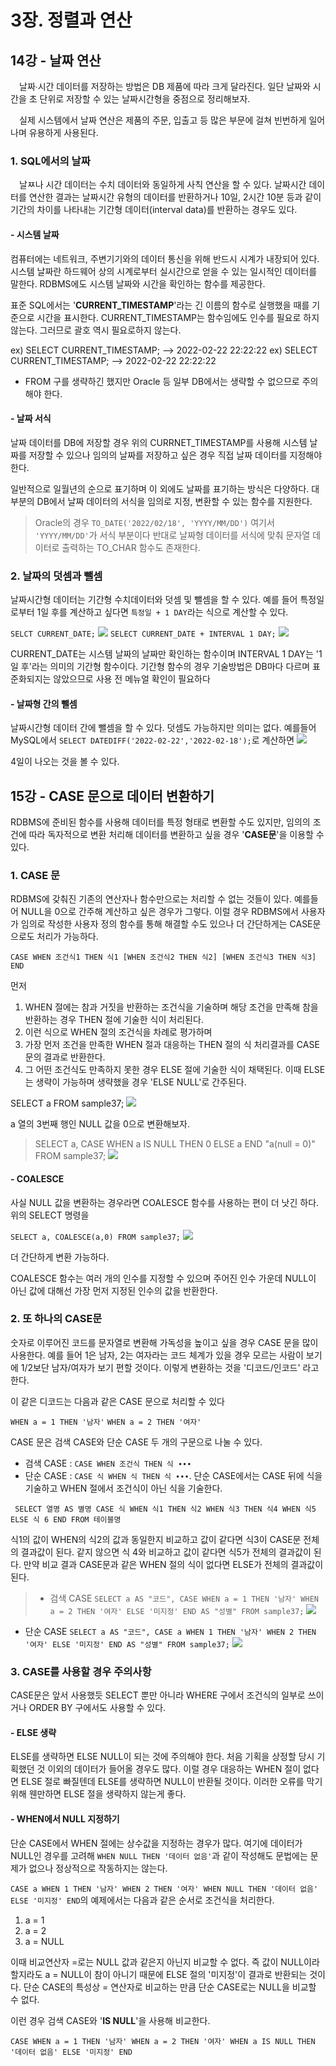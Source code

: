 # 3장. 정렬과 연산
## 14강 - 날짜 연산

　날짜∙시간 데이터를 저장하는 방법은 DB 제품에 따라 크게 달라진다. 일단 날짜와 시간을 초 단위로 저장할 수 있는 날짜시간형을 중점으로 정리해보자.

　실제 시스템에서 날짜 연산은 제품의 주문, 입출고 등 많은 부문에 걸쳐 빈번하게 일어나며 유용하게 사용된다.
 
### 1. SQL에서의 날짜

　날ㅉ나 시간 데이터는 수치 데이터와 동일하게 사칙 연산을 할 수 있다. 날짜시간 데이터를 연산한 결과는 날짜시간 유형의 데이터를 반환하거나 10일, 2시간 10분 등과 같이 기간의 차이를 나타내는 기간형 데이터(interval data)를 반환하는 경우도 있다.
 
 #### - 시스템 날짜
 
 컴퓨터에는 네트워크, 주변기기와의 데이터 통신을 위해 반드시 시계가 내장되어 있다. 시스템 날짜란 하드웨어 상의 시계로부터 실시간으로 얻을 수 있는 일시적인 데이터를 말한다. RDBMS에도 시스템 날짜와 시간을 확인하는 함수를 제공한다.
 
 표준 SQL에서는 '**CURRENT_TIMESTAMP**'라는 긴 이름의 함수로 실행했을 때를 기준으로 시간을 표시한다. CURRENT_TIMESTAMP는 함수임에도 인수를 필요로 하지 않는다. 그러므로 괄호 역시 필요로하지 않는다.
 
 >
 ex) SELECT CURRENT_TIMESTAMP; --> 2022-02-22 22:22:22
 ex) SELECT CURRENT_TIMESTAMP; --> 2022-02-22 22:22:22
* FROM 구를 생략하긴 했지만 Oracle 등 일부 DB에서는 생략할 수 없으므로 주의해야 한다. 

#### - 날짜 서식

날짜 데이터를 DB에 저장할 경우 위의 CURRNET_TIMESTAMP를 사용해 시스템 날짜를 저장할 수 있으나 임의의 날짜를 저장하고 싶은 경우 직접 날짜 데이터를 지정해야 한다.

일반적으로 일월년의 순으로 표기하며 이 외에도 날짜를 표기하는 방식은 다양하다. 대부분의 DB에서 날짜 데이터의 서식을 임의로 지정, 변환할 수 있는 함수를 지원한다.

> Oracle의 경우
`TO_DATE('2022/02/18', 'YYYY/MM/DD')`
여기서 `'YYYY/MM/DD'`가 서식 부분이다
반대로 날짜형 데이터를 서식에 맞춰 문자열 데이터로 출력하는 TO_CHAR 함수도 존재한다.

### 2. 날짜의 덧셈과 뺄셈

날짜시간형 데이터는 기간형 수치데이터와 덧셈 및 뺄셈을 할 수 있다. 예를 들어 특정일로부터 1일 후를 계산하고 싶다면 `특정일 + 1 DAY`라는 식으로 계산할 수 있다.

>
`SELCT CURRENT_DATE;`
![](https://images.velog.io/images/gshduet/post/3f983db9-bf4c-4318-9de8-2417d27a5cf5/image.png)
`SELECT CURRENT_DATE + INTERVAL 1 DAY;`
![](https://images.velog.io/images/gshduet/post/ae3e2655-b222-4bdb-840e-4c0b28622be0/image.png)

CURRENT_DATE는 시스템 날짜의 날짜만 확인하는 함수이며 INTERVAL 1 DAY는 '1일 후'라는 의미의 기간형 함수이다. 기간형 함수의 경우 기술방법은 DB마다 다르며 표준화되지는 않았으므로 사용 전 메뉴얼 확인이 필요하다


#### - 날짜형 간의 뺄셈

날짜시간형 데이터 간에 뺄셈을 할 수 있다. 덧셈도 가능하지만 의미는 없다. 예를들어 MySQL에서 `SELECT DATEDIFF('2022-02-22','2022-02-18');`로 계산하면 
![](https://images.velog.io/images/gshduet/post/bb4f6772-6045-4283-994a-a3d675cb3d38/image.png)

4일이 나오는 것을 볼 수 있다.

## 15강 - CASE 문으로 데이터 변환하기

RDBMS에 준비된 함수를 사용해 데이터를 특정 형태로 변환할 수도 있지만, 임의의 조건에 따라 독자적으로 변환 처리해 데이터를 변환하고 싶을 경우 '**CASE문**'을 이용할 수 있다.

### 1. CASE 문

RDBMS에 갖춰진 기존의 연산자나 함수만으로는 처리할 수 없는 것들이 있다. 예를들어 NULL을 0으로 간주해 계산하고 싶은 경우가 그렇다. 이럴 경우 RDBMS에서 사용자가 임의로 작성한 사용자 정의 함수를 통해 해결할 수도 있으나 더 간단하게는 CASE문으로도 처리가 가능하다.

`CASE WHEN 조건식1 THEN 식1 [WHEN 조건식2 THEN 식2] [WHEN 조건식3 THEN 식3] END`

먼저

1. WHEN 절에는 참과 거짓을 반환하는 조건식을 기술하며 해당 조건을 만족해 참을 반환하는 경우 THEN 절에 기술한 식이 처리된다. 
2. 이런 식으로 WHEN 절의 조건식을 차례로 평가하며 
3. 가장 먼저 조건을 만족한 WHEN 절과 대응하는 THEN 절의 식 처리결과를 CASE문의 결과로 반환한다.
4. 그 어떤 조건식도 만족하지 못한 경우 ELSE 절에 기술한 식이 채택된다. 이때 ELSE는 생략이 가능하며 생략했을 경우 'ELSE NULL'로 간주된다.

>
SELECT a FROM sample37;
![](https://images.velog.io/images/gshduet/post/b42203fd-4584-4005-8c50-079465447890/image.png)

a 열의 3번째 행인 NULL 값을 0으로 변환해보자.

> SELECT a, CASE WHEN a IS NULL THEN 0 ELSE a END "a(null = 0)" FROM sample37;
![](https://images.velog.io/images/gshduet/post/c383e0c7-e6c8-419a-b475-7c9afcb8ad5d/image.png)

#### - COALESCE

사실 NULL 값을 변환하는 경우라면 COALESCE 함수를 사용하는 편이 더 낫긴 하다. 위의 SELECT 명령을

>
`SELECT a, COALESCE(a,0) FROM sample37;`
![](https://images.velog.io/images/gshduet/post/9cee8dec-3c15-4f92-bb1f-22cbdf2eeb17/image.png)

더 간단하게 변환 가능하다.

COALESCE 함수는 여러 개의 인수를 지정할 수 있으며 주어진 인수 가운데 NULL이 아닌 값에 대해선 가장 먼저 지정된 인수의 값을 반환한다.

### 2. 또 하나의 CASE문

숫자로 이루어진 코드를 문자열로 변환해 가독성을 높이고 싶을 경우 CASE 문을 많이 사용한다. 예를 들어 1은 남자, 2는 여자라는 코드 체계가 있을 경우 모르는 사람이 보기에 1/2보단 남자/여자가 보기 편할 것이다. 이렇게 변환하는 것을 '디코드/인코드' 라고 한다.

이 같은 디코드는 다음과 같은 CASE 문으로 처리할 수 있다

`WHEN a = 1 THEN '남자'`
`WHEN a = 2 THEN '여자'`

CASE 문은 검색 CASE와 단순 CASE 두 개의 구문으로 나눌 수 있다.

* 검색 CASE : `CASE WHEN 조건식 THEN 식 ∙∙∙`
* 단순 CASE : `CASE 식 WHEN 식 THEN 식 ∙∙∙`. 단순 CASE에서는 CASE 뒤에 식을 기술하고 WHEN 절에서 조건식이 아닌 식을 기술한다.

` SELECT 열명 AS 별명 CASE 식 WHEN 식1 THEN 식2 WHEN 식3 THEN 식4 WHEN 식5 ELSE 식 6 END FROM 테이블명`

식1의 값이 WHEN의 식2의 값과 동일한지 비교하고 값이 같다면 식3이 CASE문 전체의 결과값이 된다. 같지 않으면 식 4와 비교하고 값이 같다면 식5가 전체의 결과값이 된다. 만약 비교 결과 CASE문과 같은 WHEN 절의 식이 없다면 ELSE가 전체의 결과값이 된다.

> * 검색 CASE
`SELECT a AS "코드", CASE WHEN a = 1 THEN '남자' WHEN a = 2 THEN '여자' ELSE '미지정' END AS "성별" FROM sample37;`
![](https://images.velog.io/images/gshduet/post/329eb3c5-74d4-47e3-a821-093855a05316/image.png)<br>
* 단순 CASE
`SELECT a AS "코드", CASE a WHEN 1 THEN '남자' WHEN 2 THEN '여자' ELSE '미지정' END AS "성별" FROM sample37;`
![](https://images.velog.io/images/gshduet/post/400be14c-7f6f-48fc-b481-38afdd1b6af0/image.png)

### 3. CASE를 사용할 경우 주의사항

CASE문은 앞서 사용했듯 SELECT 뿐만 아니라 WHERE 구에서 조건식의 일부로 쓰이거나 ORDER BY 구에서도 사용할 수 있다.

#### - ELSE 생략

ELSE를 생략하면 ELSE NULL이 되는 것에 주의해야 한다. 처음 기획을 상정할 당시 기획했던 것 이외의 데이터가 들어올 경우도 많다. 이럴 경우 대응하는 WHEN 절이 없다면 ELSE 절로 빠질텐데 ELSE를 생략하면 NULL이 반환될 것이다. 이러한 오류를 막기 위해 웬만하면 ELSE 절을 생략하지 않는게 좋다.

#### - WHEN에서 NULL 지정하기

단순 CASE에서 WHEN 절에는 상수값을 지정하는 경우가 많다. 여기에 데이터가 NULL인 경우를 고려해 `WHEN NULL THEN '데이터 없음'`과 같이 작성해도 문법에는 문제가 없으나 정상적으로 작동하지는 않는다.

`CASE a WHEN 1 THEN '남자' WHEN 2 THEN '여자' WHEN NULL THEN '데이터 없음' ELSE '미지정' END`의 예제에서는 다음과 같은 순서로 조건식을 처리한다.

1. a = 1
2. a = 2
3. a = NULL

이때 비교연산자 =로는 NULL 값과 같은지 아닌지 비교할 수 없다. 즉 값이 NULL이라 할지라도 a = NULL이 참이 아니기 때문에 ELSE 절의 '미지정'이 결과로 반환되는 것이다. 단순 CASE의 특성상 = 연산자로 비교하는 만큼 단순 CASE로는 NULL을 비교할 수 없다.

이런 경우 검색 CASE와 '**IS NULL**'을 사용해 비교한다. 

`CASE WHEN a = 1 THEN '남자' WHEN a = 2 THEN '여자' WHEN a IS NULL THEN '데이터 없음' ELSE '미지정' END`